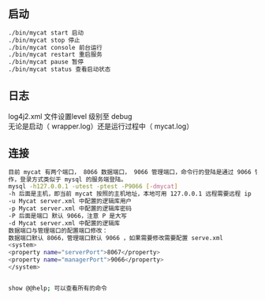 

## 启动
```sh
./bin/mycat start 启动
./bin/mycat stop 停止
./bin/mycat console 前台运行
./bin/mycat restart 重启服务
./bin/mycat pause 暂停
./bin/mycat status 查看启动状态
```

## 日志 
log4j2.xml 文件设置level 级别至 debug  
无论是启动（ wrapper.log）还是运行过程中（ mycat.log）

## 连接
```sh
目前 mycat 有两个端口， 8066 数据端口， 9066 管理端口，命令行的登陆是通过 9066 管理端口来操
作，登录方式类似于 mysql 的服务端登陆。
mysql -h127.0.0.1 -utest -ptest -P9066 [-dmycat]
-h 后面是主机，即当前 mycat 按照的主机地址，本地可用 127.0.0.1 远程需要远程 ip
-u Mycat server.xml 中配置的逻辑库用户
-p Mycat server.xml 中配置的逻辑库密码
-P 后面是端口 默认 9066，注意 P 是大写
-d Mycat server.xml 中配置的逻辑库
数据端口与管理端口的配置端口修改：
数据端口默认 8066，管理端口默认 9066 ，如果需要修改需要配置 serve.xml
<system>
<property name="serverPort">8067</property>
<property name="managerPort">9066</property>
</system>


show @@help; 可以查看所有的命令
```